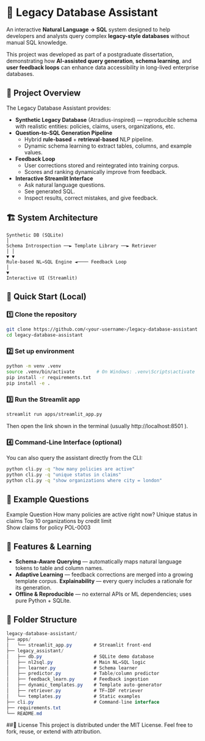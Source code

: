 # 🧠 Legacy Database Assistant

An interactive **Natural Language → SQL** system designed to help developers and analysts query complex **legacy-style databases** without manual SQL knowledge.

This project was developed as part of a postgraduate dissertation, demonstrating how **AI-assisted query generation**, **schema learning**, and **user feedback loops** can enhance data accessibility in long-lived enterprise databases.


## 🎯 Project Overview

The Legacy Database Assistant provides:

- **Synthetic Legacy Database** (Atradius-inspired) — reproducible schema with realistic entities: policies, claims, users, organizations, etc.
- **Question-to-SQL Generation Pipeline**
  - Hybrid **rule-based** + **retrieval-based** NLP pipeline.
  - Dynamic schema learning to extract tables, columns, and example values.
- **Feedback Loop**
  - User corrections stored and reintegrated into training corpus.
  - Scores and ranking dynamically improve from feedback.
- **Interactive Streamlit Interface**
  - Ask natural language questions.
  - See generated SQL.
  - Inspect results, correct mistakes, and give feedback.



## 🏗️ System Architecture
```
Synthetic DB (SQLite)
│
Schema Introspection ──► Template Library ──► Retriever
│ │
▼ ▼
Rule-based NL→SQL Engine ◄──── Feedback Loop
│
▼
Interactive UI (Streamlit)
```

## 🚀 Quick Start (Local)

### 1️⃣ Clone the repository
```bash
git clone https://github.com/<your-username>/legacy-database-assistant.git
cd legacy-database-assistant
```
### 2️⃣ Set up environment
```bash
python -m venv .venv
source .venv/bin/activate        # On Windows: .venv\Scripts\activate
pip install -r requirements.txt
pip install -e .
```
### 3️⃣ Run the Streamlit app
```bash
streamlit run apps/streamlit_app.py
```
Then open the link shown in the terminal (usually http://localhost:8501
).

### 4️⃣ Command-Line Interface (optional)
You can also query the assistant directly from the CLI:
```bash
python cli.py -q "how many policies are active"
python cli.py -q "unique status in claims"
python cli.py -q "show organizations where city = london"
```

## 🧩 Example Questions
Example Question
How many policies are active right now?	
Unique status in claims	
Top 10 organizations by credit limit	
Show claims for policy POL-0003	

## 🧠 Features & Learning
- **Schema-Aware Querying** — automatically maps natural language tokens to table and column names.
- **Adaptive Learning** — feedback corrections are merged into a growing template corpus.
**Explainability** — every query includes a rationale for its generation.
- **Offline & Reproducible** — no external APIs or ML dependencies; uses pure Python + SQLite.

## 🧩 Folder Structure
```csharp
legacy-database-assistant/
├── apps/
│   └── streamlit_app.py        # Streamlit front-end
├── legacy_assistant/
│   ├── db.py                   # SQLite demo database
│   ├── nl2sql.py               # Main NL→SQL logic
│   ├── learner.py              # Schema learner
│   ├── predictor.py            # Table/column predictor
│   ├── feedback_learn.py       # Feedback ingestion
│   ├── dynamic_templates.py    # Template auto-generator
│   ├── retriever.py            # TF–IDF retriever
│   └── templates.py            # Static examples
├── cli.py                      # Command-line interface
├── requirements.txt
└── README.md
```

##📄 License
This project is distributed under the MIT License.
Feel free to fork, reuse, or extend with attribution.
